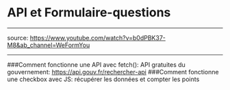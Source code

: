 # API et Formulaire-questions
***

source:
https://www.youtube.com/watch?v=b0dPBK37-M8&ab_channel=WeFormYou
***

###Comment fonctionne une API avec fetch():
API gratuites du gouvernement: https://api.gouv.fr/rechercher-api
###Comment fonctionne une checkbox avec JS:
récupérer les données et compter les points
